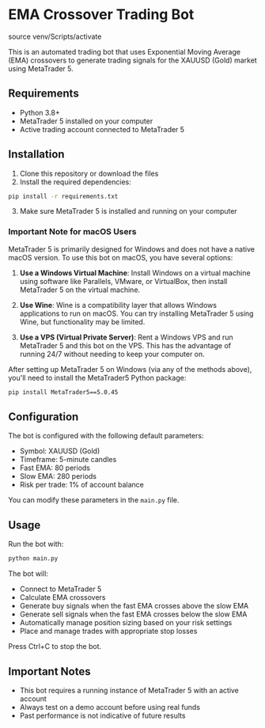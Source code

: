 # EMA Crossover Trading Bot
source venv/Scripts/activate

This is an automated trading bot that uses Exponential Moving Average (EMA) crossovers to generate trading signals for the XAUUSD (Gold) market using MetaTrader 5.

## Requirements

- Python 3.8+
- MetaTrader 5 installed on your computer
- Active trading account connected to MetaTrader 5

## Installation

1. Clone this repository or download the files
2. Install the required dependencies:

```bash
pip install -r requirements.txt
```

3. Make sure MetaTrader 5 is installed and running on your computer

### Important Note for macOS Users

MetaTrader 5 is primarily designed for Windows and does not have a native macOS version. To use this bot on macOS, you have several options:

1. **Use a Windows Virtual Machine**: Install Windows on a virtual machine using software like Parallels, VMware, or VirtualBox, then install MetaTrader 5 on the virtual machine.

2. **Use Wine**: Wine is a compatibility layer that allows Windows applications to run on macOS. You can try installing MetaTrader 5 using Wine, but functionality may be limited.

3. **Use a VPS (Virtual Private Server)**: Rent a Windows VPS and run MetaTrader 5 and this bot on the VPS. This has the advantage of running 24/7 without needing to keep your computer on.

After setting up MetaTrader 5 on Windows (via any of the methods above), you'll need to install the MetaTrader5 Python package:

```bash
pip install MetaTrader5==5.0.45
```

## Configuration

The bot is configured with the following default parameters:

- Symbol: XAUUSD (Gold)
- Timeframe: 5-minute candles
- Fast EMA: 80 periods
- Slow EMA: 280 periods
- Risk per trade: 1% of account balance

You can modify these parameters in the `main.py` file.

## Usage

Run the bot with:

```bash
python main.py
```

The bot will:

- Connect to MetaTrader 5
- Calculate EMA crossovers
- Generate buy signals when the fast EMA crosses above the slow EMA
- Generate sell signals when the fast EMA crosses below the slow EMA
- Automatically manage position sizing based on your risk settings
- Place and manage trades with appropriate stop losses

Press Ctrl+C to stop the bot.

## Important Notes

- This bot requires a running instance of MetaTrader 5 with an active account
- Always test on a demo account before using real funds
- Past performance is not indicative of future results
